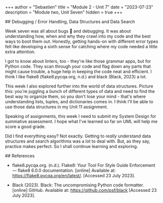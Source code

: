 +++
author = "Sebastien"
title = "Module 2 - Unit 7"
date = "2023-07-23"
description = "Module two, Unit Seven"
hidden = true
+++

## Debugging / Error Handling, Data Structures and Data Search

Week seven was all about bugs :bug: and debugging. It was about understanding how, when and why they crawl into my code and the best ways to boot them out.
Honestly, getting hands-on with different error types felt like developing a sixth sense for catching where my code needed a little extra attention.

I got to know about linters, too - they're like those grammar apps, but for Python code. They scan through your code and flag down any parts that might cause trouble, a huge help in keeping the code neat and efficient. I think I like flake8 (flake8.pycqa.org, n.d.) and black (Black, 2023) a lot.

This week I also explored further into the world of data structures. Picture this: you're juggling a bunch of different types of data and need to find the best way to organize them, so you don't lose your mind - that's where understanding lists, tuples, and dictionaries comes in. I think I'll be able to use those data structures in my Unit 11 assignment.

Speaking of assignments, this week I need to submit my System Design for summative assessment. I hope what I've learned so far on UML will help me score a good grade.

Did I find everything easy? Not exactly. Getting to _really_ understand data structures and search algorithms was a lot to deal with. But, as they say, practice makes perfect. So I shall continue learning and exploring.

## References

- flake8.pycqa.org. (n.d.). Flake8: Your Tool For Style Guide Enforcement — flake8 6.0.0 documentation. [online]
Available at: https://flake8.pycqa.org/en/latest/. [Accessed 23 July 2023].

- Black (2023). Black: The uncompromising Python code formatter. [online] GitHub.
Available at: https://github.com/psf/black [Accessed 23 July 2023].